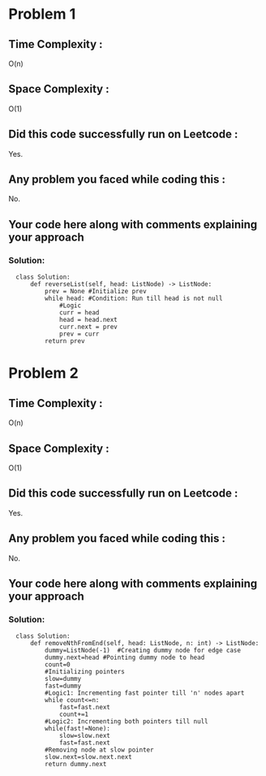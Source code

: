 # Problem 1
## Time Complexity :
O(n)

## Space Complexity :
O(1)

## Did this code successfully run on Leetcode :
Yes.
## Any problem you faced while coding this :
No. 

## Your code here along with comments explaining your approach
### Solution:
      class Solution:
          def reverseList(self, head: ListNode) -> ListNode:
              prev = None #Initialize prev
              while head: #Condition: Run till head is not null
                  #Logic
                  curr = head
                  head = head.next
                  curr.next = prev
                  prev = curr
              return prev
              

# Problem 2
## Time Complexity :
O(n)

## Space Complexity :
O(1)

## Did this code successfully run on Leetcode :
Yes.

## Any problem you faced while coding this :
No.

## Your code here along with comments explaining your approach
### Solution:
      class Solution:
          def removeNthFromEnd(self, head: ListNode, n: int) -> ListNode:
              dummy=ListNode(-1)  #Creating dummy node for edge case
              dummy.next=head #Pointing dummy node to head
              count=0
              #Initializing pointers
              slow=dummy
              fast=dummy
              #Logic1: Incrementing fast pointer till 'n' nodes apart
              while count<=n:
                  fast=fast.next
                  count+=1
              #Logic2: Incrementing both pointers till null
              while(fast!=None):
                  slow=slow.next
                  fast=fast.next
              #Removing node at slow pointer
              slow.next=slow.next.next
              return dummy.next
